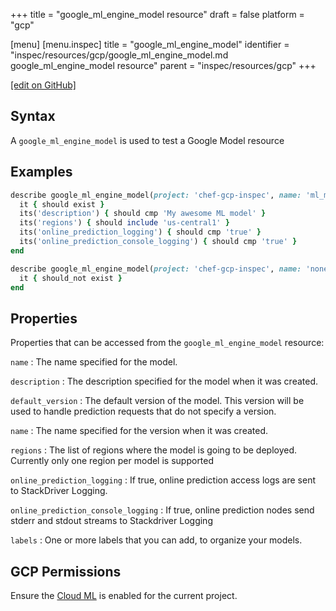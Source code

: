 +++
title = "google_ml_engine_model resource"
draft = false
platform = "gcp"

[menu]
  [menu.inspec]
    title = "google_ml_engine_model"
    identifier = "inspec/resources/gcp/google_ml_engine_model.md google_ml_engine_model resource"
    parent = "inspec/resources/gcp"
+++

[\[edit on GitHub\]](https://github.com/inspec/inspec-gcp/blob/master/docs/resources/google_ml_engine_model.md)

## Syntax

A `google_ml_engine_model` is used to test a Google Model resource

## Examples

```ruby
describe google_ml_engine_model(project: 'chef-gcp-inspec', name: 'ml_model') do
  it { should exist }
  its('description') { should cmp 'My awesome ML model' }
  its('regions') { should include 'us-central1' }
  its('online_prediction_logging') { should cmp 'true' }
  its('online_prediction_console_logging') { should cmp 'true' }
end

describe google_ml_engine_model(project: 'chef-gcp-inspec', name: 'nonexistent') do
  it { should_not exist }
end
```

## Properties

Properties that can be accessed from the `google_ml_engine_model` resource:

`name`
: The name specified for the model.

`description`
: The description specified for the model when it was created.

`default_version`
: The default version of the model. This version will be used to handle prediction requests that do not specify a version.

  `name`
  : The name specified for the version when it was created.

`regions`
: The list of regions where the model is going to be deployed. Currently only one region per model is supported

`online_prediction_logging`
: If true, online prediction access logs are sent to StackDriver Logging.

`online_prediction_console_logging`
: If true, online prediction nodes send stderr and stdout streams to Stackdriver Logging

`labels`
: One or more labels that you can add, to organize your models.

## GCP Permissions

Ensure the [Cloud ML](https://console.cloud.google.com/apis/library/ml.googleapis.com) is enabled for the current project.

